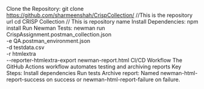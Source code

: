 Clone the Repository:
git clone https://github.com/sharmeenshah/CrispCollection/    //This is the repository url
cd CRISP Collection                                           // This is repository name
Install Dependencies:
npm install
Run Newman Tests:
newman run CrispAssignment.postman_collection.json \
  -e QA.postman_environment.json \
  -d testdata.csv \
  -r htmlextra \
  --reporter-htmlextra-export newman-report.html
CI/CD Workflow
The GitHub Actions workflow automates testing and archiving reports
Key Steps:
Install dependencies
Run tests
Archive report: Named newman-html-report-success on success or newman-html-report-failure on failure.
